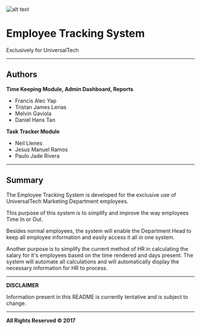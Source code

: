 ![alt text](https://media.licdn.com/media/p/1/000/1be/032/258c49b.png "UniversalTech")

# Employee Tracking System
<p>Exclusively for UniversalTech</p>

---
## Authors
**Time Keeping Module, Admin Dashboard, Reports**
   * Francis Alec Yap
   * Tristan James Lerias
   * Melvin Gaviola
   * Daniel Hans Tan

**Task Tracker Module**
   * Neil Llenes
   * Jesus Manuel Ramos
   * Paulo Jade Rivera
---
## Summary
<p>The Employee Tracking System is developed for the exclusive use of UniversalTech Marketing Department employees.</p>

<p>This purpose of this system is to simplify and improve the way employees Time In or Out.</p>

<p>Besides normal employees, the system will enable the Department Head to keep all employee information and easily access it all in one system.</p>

<p>Another purpose is to simplify the current method of HR in calculating the salary for it's employees based on the time rendered and days present. The system will automate all calculations and will automatically display the necessary information for HR to process.</p>

---
**DISCLAIMER**

Information present in this README is currently tentative and is subject to change.

---

<p><strong>All Rights Reserved &copy; 2017</strong></p>